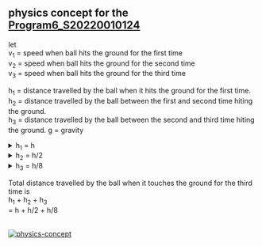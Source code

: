 ## physics concept for the [Program6_S20220010124](https://github.com/naveen-kumar-l/C-Programming/blob/main/codes/30_11_2022/Program6_20220010124.c)

let <br>
v<sub>1</sub> = speed when ball hits the ground for the first time<br>
v<sub>2</sub> = speed when ball hits the ground for the second time<br>
v<sub>3</sub> = speed when ball hits the ground for the third time<br>

h<sub>1</sub> = distance travelled by the ball when it hits the ground for the first time. <br>
h<sub>2</sub> = distance travelled by the ball between the first and second time hiting the ground. <br>
h<sub>3</sub> = distance travelled by the ball between the second and third time hiting the ground.
g = gravity<br>

<details><summary>h<sub>1</sub> = h</summary>
let assume as h for the time being
</details>

<details><summary>h<sub>2</sub> = h/2</summary>

**lets find the speed when bounce from the ground for the first time<br>**

from v<sup>2</sup> - u<sup>2</sup> = 2as <br>
v<sub>1</sub> = (2gh)<sup>1/2</sup> (since initial velocity u<sub>1</sub> = 0)<br>
given that speed becomes half each time it bounces on the floor<br>
so it will bounce back with velocity u<sub>2</sub> = v<sub>1</sub> * 1/2

**Caluculating the h<sub>2</sub> value<br>**

from v<sup>2</sup> - u<sup>2</sup> = 2as
    
distance travelled in upward journey = u<sub>2</sub><sup>2</sup>/2g<br>
= ( (v<sub>1</sub>/2 )<sup>2</sup> ) / 2g<br>
= (2gh/4) / 2g<br>
= h/4<br>

h<sub>2</sub> = distance travelled in upward journey + distance travelled in downward journey<br>
= distance travelled in upward journey * 2<br>
= (h/8)*2<br>
=h/4

</details>

<details><summary>h<sub>3</sub> = h/8</summary>

**lets find the speed when bounce from the ground for the second time<br>**

from v<sub>2</sub> = u<sub>2</sub> = v<sub>1</sub>/2 <br>
v<sub>2</sub> = (2gh)<sup>1/2</sup>/2 <br>
given that speed becomes half each time it bounces on the floor<br>
so it will bounce back with velocity u<sub>3</sub> = v<sub>2</sub> * 1/2
= (2gh)<sup>1/2</sup>/4

**Caluculating the h<sub>3</sub> value<br>**

from v<sup>2</sup> - u<sup>2</sup> = 2gh
    
distance travelled in upward journey = u<sub>3</sub><sup>2</sup>/2g<br>
= (2gh/16) / 2g<br>
= h/16<br>

h<sub>3</sub> = distance travelled in upward journey + distance travelled in downward journey<br>
= distance travelled in upward journey * 2<br>
= (h/16)*2<br>
=h/8

</details>

Total distance travelled by the ball when it touches the ground for the third time is <br>
h<sub>1</sub> + h<sub>2</sub> + h<sub>3</sub> <br>
= h + h/2 + h/8 <br><br>

[![physics-concept](https://shotcan.com/images/physics-concept64d3a99ede6844d7.jpg)](./image/physics%20concept.jpg)
